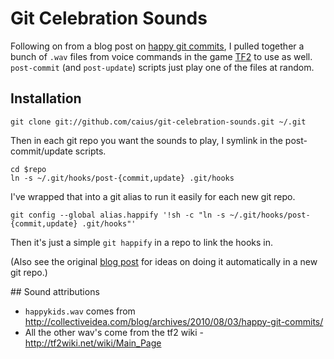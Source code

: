 # Git Celebration Sounds

Following on from a blog post on [happy git commits][hgc], I pulled together a bunch of `.wav` files from voice commands in the game [TF2][] to use as well. `post-commit` (and `post-update`) scripts just play one of the files at random.

[hgc]: http://collectiveidea.com/blog/archives/2010/08/03/happy-git-commits/
[TF2]: http://www.teamfortress.com/

## Installation

	git clone git://github.com/caius/git-celebration-sounds.git ~/.git

Then in each git repo you want the sounds to play, I symlink in the post-commit/update scripts.

	cd $repo
	ln -s ~/.git/hooks/post-{commit,update} .git/hooks

I've wrapped that into a git alias to run it easily for each new git repo.

	git config --global alias.happify '!sh -c "ln -s ~/.git/hooks/post-{commit,update} .git/hooks"'

Then it's just a simple `git happify` in a repo to link the hooks in.

(Also see the original [blog post][hgc] for ideas on doing it automatically in a new git repo.)

## Sound attributions

* `happykids.wav` comes from <http://collectiveidea.com/blog/archives/2010/08/03/happy-git-commits/>
* All the other wav's come from the tf2 wiki - <http://tf2wiki.net/wiki/Main_Page>

